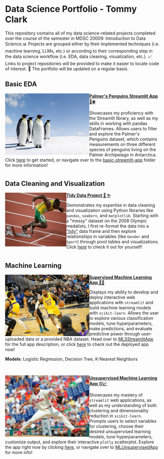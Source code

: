 # Data Science Portfolio - Tommy Clark

This repository contains all of my data science-related projects completed over the course of the semester in MDSC 20009: Introduction to Data Science.📊 Projects are grouped either by their implemented techniques (i.e. machine learning, LLMs, etc.) or according to their corresponding step in the data science workflow (i.e. EDA, data cleaning, visualization, etc.). 📈 Links to project repositories will be provided to make it easier to locate code of interest. 🔗 The portfolio will be updated on a regular basis.

## Basic EDA
<img align="left" width="275" height="200" src="Images/Penguins.jpg"> **[Palmer's Penguins Streamlit App 🐧❄️](https://github.com/t-clark04/Clark-Data-Science-Portfolio/tree/main/basic-streamlit-app)**

Showcases my proficiency with the Streamlit library, as well as my skills in working with pandas DataFrames. Allows users to filter and explore the Palmer's Penguins dataset, which contains measurements on three different species of penguins living on the Palmer Archipelago in Antarctica. Click [here](https://clark-penguins.streamlit.app) to get started, or navigate over to the [basic-streamlit-app](https://github.com/t-clark04/Clark-Data-Science-Portfolio/tree/main/basic-streamlit-app) folder for more information! 

#

## Data Cleaning and Visualization
<img align="left" width="200" height="175" src="Images/Olympics.webp"> **[Tidy Data Project 🧹 ✨](https://github.com/t-clark04/Clark-Data-Science-Portfolio/tree/main/TidyData-Project)**

Demonstrates my expertise in data cleaning and visualization using Python libraries like ``pandas``, ``seaborn``, and ``matplotlib``. Starting with a "messy" dataset on the 2008 Olympic medalists, I first re-format the data into a ["tidy"](https://www.jstatsoft.org/article/view/v059i10) data frame and then explore relationships in variables (like `Gender` and `Sport`) through pivot tables and visualizations. Click [here](https://github.com/t-clark04/Clark-Data-Science-Portfolio/tree/main/TidyData-Project) to check it out for yourself! 

#

## Machine Learning
<img align="left" width="275" height="200" src="Images/NBA.jpg"> **[Supervised Machine Learning App 🤖🏀](https://github.com/t-clark04/Clark-Data-Science-Portfolio/tree/main/MLStreamlitApp)**

Displays my ability to develop and deploy interactive web applications with ``streamlit`` and build machine learning models with ``scikit-learn``. Allows the user to explore various classification models, tune hyperparameters, make predictions, and evaluate predictive power through user-uploaded data or a provided NBA dataset. Head over to [MLSStreamlitApp](https://github.com/t-clark04/Clark-Data-Science-Portfolio/tree/main/MLStreamlitApp) for the full app description, or click [here](https://clark-machine-learning.streamlit.app/) to check out the deployed app now!

**Models**: Logistic Regression, Decision Tree, K-Nearest Neighbors

<br clear="all">

<img align="left" width="275" height="200" src="Images/MLB.jpg"> **[Unsupervised Machine Learning App ⚾📈](https://github.com/t-clark04/Clark-Data-Science-Portfolio/tree/main/MLUnsupervisedApp)**

Showcases my mastery of ``streamlit`` web applications, as well as my understanding of both clustering and dimensionality reduction in ``scikit-learn``. Prompts users to select variables for clustering, choose their desired unsupervised learning models, tune hyperparameters, customize output, and explore their interactive ``plotly`` scatterplot. Explore the app right now by clicking [here](https://clark-unsupervised.streamlit.app/), or navigate over to [MLUnsupervisedApp](https://github.com/t-clark04/Clark-Data-Science-Portfolio/tree/main/MLUnsupervisedApp) for more info!

#

